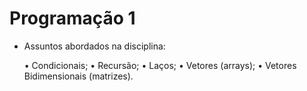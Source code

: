 # Programação 1

 - Assuntos abordados na disciplina:
   
   • Condicionais;
   • Recursão;
   • Laços;
   • Vetores (arrays);
   • Vetores Bidimensionais (matrizes).
